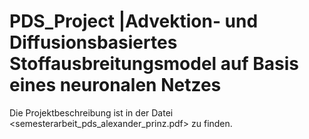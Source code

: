 # PDS_Project |Advektion- und Diffusionsbasiertes Stoffausbreitungsmodel auf Basis eines neuronalen Netzes

Die Projektbeschreibung ist in der Datei <semesterarbeit_pds_alexander_prinz.pdf> zu finden.
